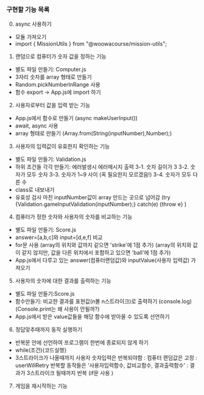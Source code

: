 ### 구현할 기능 목록

0. async 사용하기
- 모듈 가져오기
- import { MissionUtils } from "@woowacourse/mission-utils";

1. 랜덤으로 컴퓨터가 숫자 값을 정하는 기능
- 별도 파일 만들기: Computer.js
- 3자리 숫자를 array 형태로 만들기
- Random.pickNumberInRange 사용
- 함수 export -> App.js에 import 하기

2. 사용자로부터 값을 입력 받는 기능
- App.js에서 함수로 만들기 (async makeUserInput())
- await, async 사용
- array 형태로 만들기 (Array.from(String(inputNumber),Number);)

3. 사용자의 입력값이 유효한지 확인하는 기능
- 별도 파일 만들기: Validation.js
- 하위 조건들 각각 만들기: 에러발생시 에러메시지 출력
3-1. 숫자 길이가 3
3-2. 숫자가 모두 숫자
3-3. 숫자가 1~9 사이 (꼭 필요한지 모르겠음!)
3-4. 숫자가 모두 다른 수
- class로 내보내기 
- 유효성 검사 마친 inputNumber값이 array 만드는 곳으로 넘어감
(try {Validation.gameInputValidation(inputNumber);} catch(e) {throw e} )

4. 컴퓨터가 정한 숫자와 사용자의 숫자를 비교하는 기능
- 별도 파일 만들기: Score.js
- answer=[a,b,c]와 input=[d,e,f] 비교
- for문 사용
(array의 위치와 값까지 같으면 'strike'에 1점 추가)
(array의 위치와 값이 같지 않지만, 값을 다른 위치에서 포함하고 있으면 'ball'에 1점 추가)
- App.js에서 다루고 있는 answer(컴퓨터랜덤값)와 inputValue(사용자 입력값) 가져오기

5. 사용자의 숫자에 대한 결과를 출력하는 기능
- 별도 파일 만들기:Score.js
- 함수만들기: 비교한 결과를 표현값(n볼 n스트라이크)로 출력하기 (console.log)
(Console.print는 왜 사용이 안될까?)
- App.js에서 받은 value값들을 해당 함수에 받아올 수 있도록 선언하기


6. 정답맞추때까지 동작 실행하기
- 반복문 안에 선언하여 프로그램이 한번에 종료되지 않게 하기
- while(조건){코드실행}
- 3스트라이크가 나올때까지 사용자 숫자입력은 반복되야함 
: 컴퓨터 랜덤값은 고정
: userWillRetry 반복할 동작들은 '사용자입력함수, 값비교함수, 결과출력함수'
: 결과가 3스트라이크 될때까지 반복 (if문 사용 )

7. 게임을 재시작하는 기능
